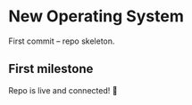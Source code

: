 # New Operating System

First commit – repo skeleton.

## First milestone
Repo is live and connected! 🎉
